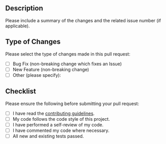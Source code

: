 ## Description

Please include a summary of the changes and the related issue number (if applicable).

## Type of Changes
Please select the type of changes made in this pull request:
- [ ] Bug Fix (non-breaking change which fixes an Issue)
- [ ] New Feature (non-breaking change)
- [ ] Other (please specify):

## Checklist
Please ensure the following before submitting your pull request:
- [ ] I have read the [contributing guidelines](https://github.com/Geuthur/aa-taxsystem/blob/master/CODE_OF_CONDUCT.md).
- [ ] My code follows the code style of this project.
- [ ] I have performed a self-review of my code.
- [ ] I have commented my code where necessary.
- [ ] All new and existing tests passed.

